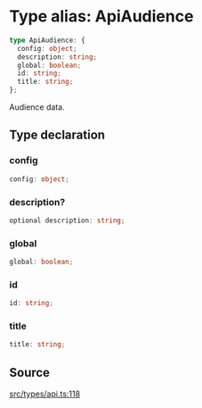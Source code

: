# Type alias: ApiAudience

```ts
type ApiAudience: {
  config: object;
  description: string;
  global: boolean;
  id: string;
  title: string;
};
```

Audience data.

## Type declaration

### config

```ts
config: object;
```

### description?

```ts
optional description: string;
```

### global

```ts
global: boolean;
```

### id

```ts
id: string;
```

### title

```ts
title: string;
```

## Source

[src/types/api.ts:118](https://github.com/torque-labs/torque-ts-sdk/blob/c95828d99ae8c726ef550803d1dbba9bc4dfc9f3/src/types/api.ts#L118)
